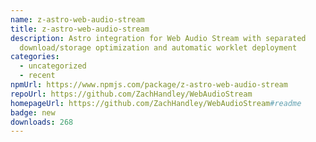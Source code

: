 ```yaml
---
name: z-astro-web-audio-stream
title: z-astro-web-audio-stream
description: Astro integration for Web Audio Stream with separated
  download/storage optimization and automatic worklet deployment
categories:
  - uncategorized
  - recent
npmUrl: https://www.npmjs.com/package/z-astro-web-audio-stream
repoUrl: https://github.com/ZachHandley/WebAudioStream
homepageUrl: https://github.com/ZachHandley/WebAudioStream#readme
badge: new
downloads: 268
---
```

